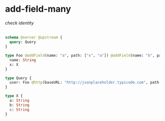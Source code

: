# add-field-many

###### check identity

####

```graphql @server
schema @server @upstream {
  query: Query
}

type Foo @addField(name: "a", path: ["x", "a"]) @addField(name: "b", path: ["x", "b"]) @addField(name: "c", path: ["x", "c"]) {
  name: String
  x: X
}

type Query {
  user: Foo @http(baseURL: "http://jsonplaceholder.typicode.com", path: "/users/1")
}

type X {
  a: String
  b: String
  c: String
}
```
